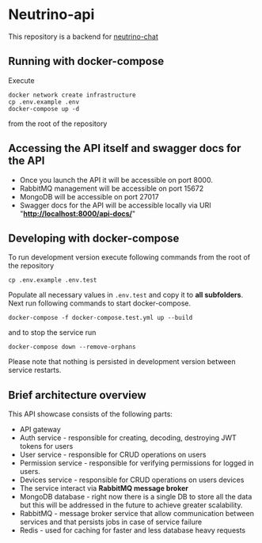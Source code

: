 # Neutrino-api

This repository is a backend for [neutrino-chat](https://neutrino.chat/)

## Running with docker-compose

Execute

```shell
docker network create infrastructure
cp .env.example .env
docker-compose up -d
```

from the root of the repository

## Accessing the API itself and swagger docs for the API

- Once you launch the API it will be accessible on port 8000.
- RabbitMQ management will be accessible on port 15672
- MongoDB will be accessible on port 27017
- Swagger docs for the API will be accessible locally via URI "**<http://localhost:8000/api-docs/>**"

## Developing with docker-compose

To run development version execute following commands from the root of the repository

```shell
cp .env.example .env.test
```

Populate all necessary values in `.env.test` and copy it to **all subfolders**. Next run following commands to start docker-compose.

```shell
docker-compose -f docker-compose.test.yml up --build
```

and to stop the service run

```shell
docker-compose down --remove-orphans
```

Please note that nothing is persisted in development version between service restarts.

## Brief architecture overview

This API showcase consists of the following parts:

- API gateway
- Auth service - responsible for creating, decoding, destroying JWT tokens for users
- User service - responsible for CRUD operations on users
- Permission service - responsible for verifying permissions for logged in users.
- Devices service - responsible for CRUD operations on users devices
- The service interact via **RabbitMQ message broker**
- MongoDB database - right now there is a single DB to store all the data but this will be addressed in the future to achieve greater scalability.
- RabbitMQ - message broker service that allow communication between services and that persists jobs in case of service failure
- Redis - used for caching for faster and less database heavy requests

